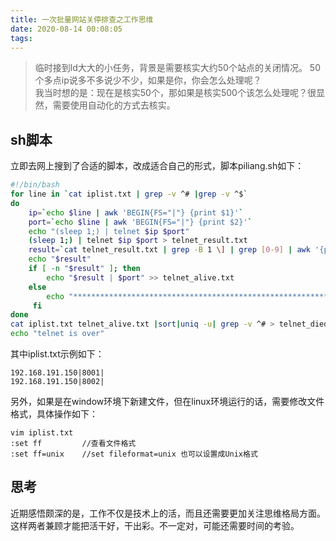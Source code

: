 ```yaml
---
title: 一次批量网站关停排查之工作思维
date: 2020-08-14 00:08:05
tags:
---
```

> 临时接到ld大大的小任务，背景是需要核实大约50个站点的关闭情况。
50个多点ip说多不多说少不少，如果是你，你会怎么处理呢？<br>
我当时想的是：现在是核实50个，那如果是核实500个该怎么处理呢？很显然，需要使用自动化的方式去核实。
## sh脚本
立即去网上搜到了合适的脚本，改成适合自己的形式，脚本piliang.sh如下：
```bash
#!/bin/bash
for line in `cat iplist.txt | grep -v ^# |grep -v ^$`
do  
    ip=`echo $line | awk 'BEGIN{FS="|"} {print $1}'`
    port=`echo $line | awk 'BEGIN{FS="|"} {print $2}'`
    echo "(sleep 1;) | telnet $ip $port"
    (sleep 1;) | telnet $ip $port > telnet_result.txt
    result=`cat telnet_result.txt | grep -B 1 \] | grep [0-9] | awk '{print $3}' | cut -d '.' -f 1,2,3,4`
    echo "$result"
    if [ -n "$result" ]; then
        echo "$result | $port" >> telnet_alive.txt
    else
        echo "*********************************************************************************************** $ip $port not pass"
     fi
done
cat iplist.txt telnet_alive.txt |sort|uniq -u| grep -v ^# > telnet_died.txt
echo "telnet is over"
```
其中iplist.txt示例如下：
```
192.168.191.150|8001|
192.168.191.150|8002|
```
另外，如果是在window环境下新建文件，但在linux环境运行的话，需要修改文件格式，具体操作如下：
```
vim iplist.txt
:set ff         //查看文件格式
:set ff=unix    //set fileformat=unix 也可以设置成Unix格式
```

## 思考
近期感悟颇深的是，工作不仅是技术上的活，而且还需要更加关注思维格局方面。这样两者兼顾才能把活干好，干出彩。不一定对，可能还需要时间的考验。
